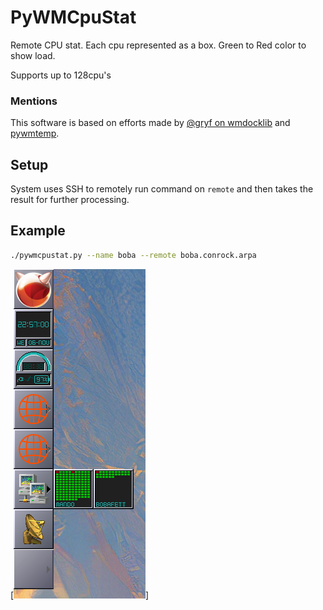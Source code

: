 # PyWMCpuStat

Remote CPU stat. Each cpu represented as a box.
Green to Red color to show load.

Supports up to 128cpu's 

### Mentions

This software is based on efforts made by [@gryf on wmdocklib](https://github.com/gryf/wmdocklib) and [pywmtemp](https://github.com/gryf/pywmtemp).

## Setup
System uses SSH to remotely run command on `remote` and then takes the result for further processing.

## Example

```bash
./pywmcpustat.py --name boba --remote boba.conrock.arpa
```

[<img src="assets/screenshot.png">]
